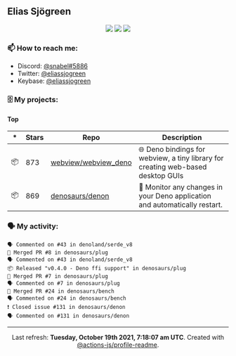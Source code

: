 ## Elias Sjögreen

<p align="center">
  <img src="https://img.shields.io/badge/🎂-dec. 2003-success" />
  <img src="https://img.shields.io/badge/🌎-Stockholm-informational" />
  <img src="https://img.shields.io/badge/👦-He/Him-informational" />
</p>

### 📫 How to reach me:

- Discord: [@snabel#5886](https://discord.com/users/267978757799673866)
- Twitter: [@eliassjogreen](https://twitter.com/eliassjogreen)
- Keybase: [@eliassjogreen](https://keybase.io/eliassjogreen)

### 🗄 My projects:

#### Top
|*|Stars|Repo|Description|
|---|---|---|---|
| 📦 | 873 | [webview/webview_deno](https://github.com/webview/webview_deno) | 🌐 Deno bindings for webview, a tiny library for creating web-based desktop GUIs |
| 📦 | 869 | [denosaurs/denon](https://github.com/denosaurs/denon) | 👀 Monitor any changes in your Deno application and automatically restart. |

### 🗣 My activity:

```
🗣 Commented on #43 in denoland/serde_v8
🎉 Merged PR #8 in denosaurs/plug
🗣 Commented on #43 in denoland/serde_v8
📦 Released "v0.4.0 - Deno ffi support" in denosaurs/plug
🎉 Merged PR #7 in denosaurs/plug
🗣 Commented on #7 in denosaurs/plug
🎉 Merged PR #24 in denosaurs/bench
🗣 Commented on #24 in denosaurs/bench
❗️ Closed issue #131 in denosaurs/denon
🗣 Commented on #131 in denosaurs/denon
```

------------
<p align="center">Last refresh: <b>Tuesday, October 19th 2021, 7:18:07 am UTC</b>. Created with <a href=https://github.com/marketplace/actions/profile-readme>@actions-js/profile-readme</a>.</p>
